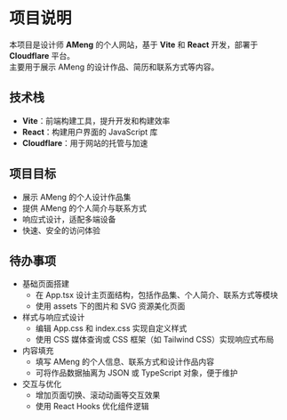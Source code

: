 # 项目说明

本项目是设计师 **AMeng** 的个人网站，基于 **Vite** 和 **React** 开发，部署于 **Cloudflare** 平台。  
主要用于展示 AMeng 的设计作品、简历和联系方式等内容。

## 技术栈

- **Vite**：前端构建工具，提升开发和构建效率
- **React**：构建用户界面的 JavaScript 库
- **Cloudflare**：用于网站的托管与加速

## 项目目标

- 展示 AMeng 的个人设计作品集
- 提供 AMeng 的个人简介与联系方式
- 响应式设计，适配多端设备
- 快速、安全的访问体验

## 待办事项

- 基础页面搭建
  - 在 App.tsx 设计主页面结构，包括作品集、个人简介、联系方式等模块
  - 使用 assets 下的图片和 SVG 资源美化页面
- 样式与响应式设计
  - 编辑 App.css 和 index.css 实现自定义样式
  - 使用 CSS 媒体查询或 CSS 框架（如 Tailwind CSS）实现响应式布局
- 内容填充
  - 填写 AMeng 的个人信息、联系方式和设计作品内容
  - 可将作品数据抽离为 JSON 或 TypeScript 对象，便于维护
- 交互与优化
  - 增加页面切换、滚动动画等交互效果
  - 使用 React Hooks 优化组件逻辑